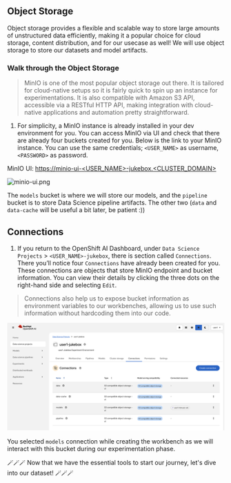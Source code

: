 ## Object Storage

Object storage provides a flexible and scalable way to store large amounts of unstructured data efficiently, making it a popular choice for cloud storage, content distribution, and for our usecase as well! We will use object storage to store our datasets and model artifacts.

### Walk through the Object Storage

> MinIO is one of the most popular object storage out there. It is tailored for cloud-native setups so it is fairly quick to spin up an instance for experimentations. It is also compatible with Amazon S3 API, accessible via a RESTful HTTP API, making integration with cloud-native applications and automation pretty straightforward.

1. For simplicity, a MinIO instance is already installed in your dev environment for you. You can access MinIO via UI and check that there are already four buckets created for you. Below is the link to your MinIO instance. You can use the same credentials; `<USER_NAME>` as username, `<PASSWORD>` as password.


MinIO UI: [https://minio-ui-<USER_NAME>-jukebox.<CLUSTER_DOMAIN>](https://minio-ui-<USER_NAME>-jukebox.<CLUSTER_DOMAIN>)


![minio-ui.png](./images/minio-ui.png)

The `models` bucket is where we will store our models, and the `pipeline` bucket is to store Data Science pipeline artifacts. The other two (`data` and `data-cache` will be useful a bit later, be patient :))

## Connections

1. If you return to the OpenShift AI Dashboard, under `Data Science Projects` > `<USER_NAME>-jukebox`, there is section called `Connections`. There you’ll notice four `Connections` have already been created for you. These connections are objects that store MinIO endpoint and bucket information. You can view their details by clicking the three dots on the right-hand side and selecting `Edit`.

> Connections also help us to expose bucket information as environment variables to our workbenches, allowing us to use such information without hardcoding them into our code.

![data-connections.png](./images/data-connections.png)

You selected `models` connection while creating the workbench as we will interact with this bucket during our experimentation phase.


 🪄🪄🪄 Now that we have the essential tools to start our journey, let's dive into our dataset! 🪄🪄🪄